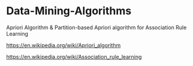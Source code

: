 # Data-Mining-Algorithms
Apriori Algorithm &amp; Partition-based Apriori algorithm for Association Rule Learning


https://en.wikipedia.org/wiki/Apriori_algorithm

https://en.wikipedia.org/wiki/Association_rule_learning
